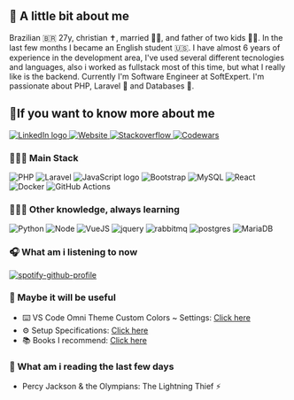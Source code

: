 ## 🧾 A little bit about me

Brazilian 🇧🇷 27y, christian ✝️️, married 👰‍♀️, and father of two kids 👶👶.
In the last few months I became an English student 🇺🇸.
I have almost 6 years of experience in the development area, I've used several different tecnologies and languages,
also i worked as fullstack most of this time, but what I really like is the backend.
Currently I'm Software Engineer at SoftExpert. I'm passionate about PHP, Laravel 🐘 and Databases 🐬.

## 📍If you want to know more about me

<div>
  <a href="https://www.linkedin.com/in/wellisson-ribeiro" target="_blank">
    <img src="https://img.shields.io/badge/LinkedIn-000?style=for-the-badge&logo=linkedin&logoColor=bd93f9" alt="LinkedIn logo" title="LinkedIn"/>
  </a>

  <a href="https://www.wribeiiro.com" target="_blank">
    <img src="https://img.shields.io/badge/Personal Website-000?style=for-the-badge&logo=wordpress&logoColor=bd93f9" alt="Website" title="Website"/>
  </a>

  <a href="https://stackoverflow.com/users/7039025/wribeiro" target="_blank">
    <img src="https://img.shields.io/badge/Stack_Overflow-000?style=for-the-badge&logo=stack-overflow&logoColor=bd93f9" alt="Stackoverflow" title="Stackoverflow"/>
  </a>
  
  <a href="https://www.codewars.com/users/wribeiiro" target="_blank">
    <img src="https://img.shields.io/badge/Codewars-000?style=for-the-badge&logo=Codewars&logoColor=bd93f9" alt="Codewars" title="Codewars"/>
  </a>
</div>

### 👨🏻‍💻 Main Stack

<div>
<img alt="PHP" src="https://img.shields.io/badge/PHP-000?style=for-the-badge&logo=php&logoColor=bd93f9"/>
<img alt="Laravel" src="https://img.shields.io/badge/Laravel-000?style=for-the-badge&&logo=laravel&logoColor=bd93f9"/>
<img alt="JavaScript logo" src="https://img.shields.io/badge/JavaScript-000?style=for-the-badge&logo=Javascript&logoColor=bd93f9" title="JavaScript" />
<img alt="Bootstrap" src="https://img.shields.io/badge/Bootstrap-000?style=for-the-badge&logo=bootstrap&logoColor=bd93f9"/>
<img alt="MySQL" src="https://img.shields.io/badge/MySQL-000?style=for-the-badge&logo=mysql&logoColor=bd93f9"/>
<img alt="React" src="https://img.shields.io/badge/React-000?style=for-the-badge&logo=react&logoColor=bd93f9" title="React" />
<img alt="Docker" src="https://img.shields.io/badge/Docker-000?style=for-the-badge&logo=docker&logoColor=bd93f9"/>
<img alt="GitHub Actions" src="https://img.shields.io/badge/Github Actions-000?style=for-the-badge&logo=githubactions&logoColor=bd93f9"/>
</div>

### 👨🏻‍💻 Other knowledge, always learning
<div>
<img alt="Python" src="https://img.shields.io/badge/Python-000?style=for-the-badge&logo=python&logoColor=bd93f9"/>
<img alt="Node" src="https://img.shields.io/badge/node.js-000?style=for-the-badge&logo=node.js&logoColor=bd93f9"/>
<img alt="VueJS" src="https://img.shields.io/badge/vuejs-000?style=for-the-badge&logo=vuedotjs&logoColor=bd93f9"/>
<img alt="jquery" src="https://img.shields.io/badge/jquery-000?style=for-the-badge&logo=jquery&logoColor=bd93f9"/>
<img alt="rabbitmq" src="https://img.shields.io/badge/Rabbitmq-000?style=for-the-badge&logo=rabbitmq&logoColor=bd93f9"/>
<img alt="postgres" src="https://img.shields.io/badge/postgres-000?style=for-the-badge&logo=postgresql&logoColor=bd93f9"/>
<img alt="MariaDB" src="https://img.shields.io/badge/MariaDB-000?style=for-the-badge&logo=MariaDB&logoColor=bd93f9"/>

</div>

### 🎧 What am i listening to now

[![spotify-github-profile](https://spotify-github-profile.vercel.app/api/view?uid=itd9eq7e1e947txikhoq350jh&cover_image=true&theme=novatorem)](https://github.com/kittinan/spotify-github-profile)

### 🧩 Maybe it will be useful

- ⌨️ VS Code Omni Theme Custom Colors ~ Settings: <a target="_blank" href="https://gist.github.com/wribeiiro/6665089319be97b14f2a914e90a864a4">Click here</a>
- ⚙️ Setup Specifications: <a target="_blank" href="https://gist.github.com/wribeiiro/23331348e70998486e1710a64d28893e">Click here</a>
- 📚 Books I recommend: <a target="_blank" href="https://github.com/wribeiiro/books">Click here</a>

### 📖 What am i reading the last few days

- Percy Jackson & the Olympians: The Lightning Thief ⚡
